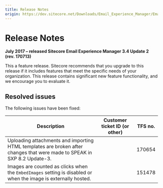 ```yaml
---
title: Release Notes
origin: https://dev.sitecore.net/Downloads/Email_Experience_Manager/Email_Experience_Manager_34/Email_Experience_Manager_34_Update2/Release_Notes
---
```


# Release Notes

**July 2017 – released Sitecore Email Experience Manager 3.4 Update 2 (rev. 170713)**

This a feature release. Sitecore recommends that you upgrade to this release if it includes features that meet the specific needs of your organization. This release contains significant new feature functionality, and we encourage you to evaluate it.

## Resolved issues

The following issues have been fixed:

 | Description | Customer ticket ID (or other) | TFS no. |
 | --- | --- | --- |
 | Uploading attachments and importing HTML templates are broken after changes that were made to SPEAK in SXP 8.2 Update-3. |  | 170654 |
 | Images are counted as clicks when the `EmbedImages` setting is disabled or when the image is externally hosted. |  | 151478 |